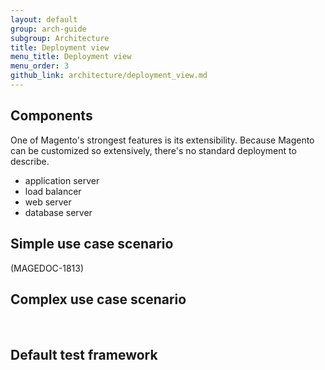 ```yaml
---
layout: default
group: arch-guide
subgroup: Architecture
title: Deployment view
menu_title: Deployment view
menu_order: 3
github_link: architecture/deployment_view.md
---
```


<h2>Components</h2>
One of Magento's strongest features is its extensibility. Because Magento can be customized so extensively, there's no standard deployment to describe. 


* application server
* load balancer
* web server
* database server



<h2>Simple use case scenario</h2> 
(MAGEDOC-1813)

<h2>Complex use case scenario</h2> 

<h2>Default test framework</h2>

